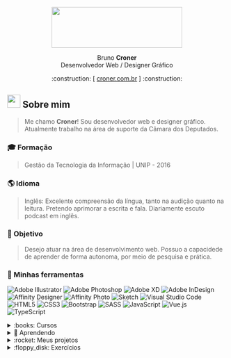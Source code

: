 <p align="center"><img display="block" width="300" height="94,1" src="https://user-images.githubusercontent.com/15062920/160258260-d3414fe1-6d2b-43fe-bdeb-dfa619124ab3.svg" pointer-events="none"></p>

<p align="center">Bruno <b>Croner</b> <br>
Desenvolvedor Web / Designer Gráfico</p>
<p align="center">  :construction:  [ <a href="www.croner.com.br" target="_blank">croner.com.br</a> ]  :construction: </p>

## <img src="https://raw.githubusercontent.com/MartinHeinz/MartinHeinz/master/wave.gif" width="30px"> Sobre mim
> Me chamo **Croner**! Sou desenvolvedor web e designer gráfico. Atualmente trabalho na área de suporte da Câmara dos Deputados.

### :mortar_board: Formação
> Gestão da Tecnologia da Informação | UNIP - 2016
> 
### :earth_americas: Idioma 
> Inglês: Excelente compreensão da língua, tanto na audição quanto na leitura. Pretendo aprimorar a escrita e fala. Diariamente escuto podcast em inglês.

### :dart: Objetivo
> Desejo atuar na área de desenvolvimento web. Possuo a capacidede de aprender de forma autonoma, por meio de pesquisa e prática.

### :art: Minhas ferramentas
                                                                                                         
![Adobe Illustrator](https://img.shields.io/badge/adobe%20illustrator-%23FF9A00.svg?style=for-the-badge&logo=adobe%20illustrator&logoColor=white)
![Adobe Photoshop](https://img.shields.io/badge/adobe%20photoshop-%2331A8FF.svg?style=for-the-badge&logo=adobe%20photoshop&logoColor=white)
![Adobe XD](https://img.shields.io/badge/Adobe%20XD-470137?style=for-the-badge&logo=Adobe%20XD&logoColor=#FF61F6)
![Adobe InDesign](https://img.shields.io/badge/Adobe%20InDesign-49021F?style=for-the-badge&logo=adobeindesign&logoColor=white)
![Affinity Designer](https://img.shields.io/badge/affinity%20desginer-%231B72BE.svg?style=for-the-badge&logo=affinity-designer&logoColor=white)
![Affinity Photo](https://img.shields.io/badge/affinityphoto-%237E4DD2.svg?style=for-the-badge&logo=affinity-photo&logoColor=white)
![Sketch](https://img.shields.io/badge/Sketch-FFB387?style=for-the-badge&logo=sketch&logoColor=black)
![Visual Studio Code](https://img.shields.io/badge/Visual%20Studio%20Code-0078d7.svg?style=for-the-badge&logo=visual-studio-code&logoColor=white)
![HTML5](https://img.shields.io/badge/html5-%23E34F26.svg?style=for-the-badge&logo=html5&logoColor=white)
![CSS3](https://img.shields.io/badge/css3-%231572B6.svg?style=for-the-badge&logo=css3&logoColor=white)
![Bootstrap](https://img.shields.io/badge/bootstrap-%23563D7C.svg?style=for-the-badge&logo=bootstrap&logoColor=white)
![SASS](https://img.shields.io/badge/SASS-hotpink.svg?style=for-the-badge&logo=SASS&logoColor=white)
![JavaScript](https://img.shields.io/badge/javascript-%23323330.svg?style=for-the-badge&logo=javascript&logoColor=%23F7DF1E)
![Vue.js](https://img.shields.io/badge/vuejs-%2335495e.svg?style=for-the-badge&logo=vuedotjs&logoColor=%234FC08D)
![TypeScript](https://img.shields.io/badge/typescript-%23007ACC.svg?style=for-the-badge&logo=typescript&logoColor=white)


<details>
<summary>:books: Cursos </summary>
   
| CONCLUÍDOS                                                  | URL                                                                                 | CARGA HORÁRIA |
| :---                                                        |    :----:                                                                           |    :----:     |
| HTML, CSS, Sass, UX/UI, Illustrator, Photoshop, Logo        | https://teamtreehouse.com/brcroner                                                  | 20 horas      |
| Advanced CSS and Sass: Flexbox, Grid, Animations and More!  | https://www.udemy.com/course/advanced-css-and-sass/                                 | 28 horas      |
| The Modern JavaScript Bootcamp                              | https://www.udemy.com/course/modern-javascript                                      | 29,5 horas    |
| Beginner JavaScript                                         | https://beginnerjavascript.com/                                                     | 15 horas      |
| JavaScript30                                                | https://javascript30.com/                                                           | 15 horas      |
| Git a Web Developer Job: Mastering the Modern Workflow      | https://www.udemy.com/course/git-a-web-developer-job-mastering-the-modern-workflow/ | 16 horas      |
  
</details>

<details>
  <summary>🌱 Aprendendo</summary>
  <p>
          Estou trabalhando para ampliar minha lista de projetos realizados.
  </p>

| CURSANDO                                                           | URL                                                       | CARGA HORÁRIA |
| :---                                                               |    :----:                                                 |    :----:     |
| Vue - The Complete Guide (incl. Router & Composition API)          | https://www.udemy.com/course/vuejs-2-the-complete-guide/  | 32 horas      |
| Understanding TypeScript - 2021 Edition - Maximilian Schwarzmüller | https://www.udemy.com/course/understanding-typescript     | 15 horas      |

</details>

<details>
  <summary>:rocket: Meus projetos </summary>
  <p>
          Estou trabalhando para ampliar minha lista de projetos realizados.
  </p>

| DATA        | CLIENTE         | URL                                              |
| :---        |    :----:       |    :----:                                        |
| 2020        | BankOn          | https://github.com/BrCroner/BankOn               |
| 2022        | Meu portfólio   | :construction: www.croner.com.br  :construction: |
  
  

</details>


<details>
  <summary>:floppy_disk: Exercícios</summary>
  <p>
          Realizo atividades de forma regular para ajudar a fixar a matéria.
  </p>
  

| FRAMEWORK   | PACOTES                          | DESCRIÇÃO             | URL                                                 |
| :---        | :----:                           | :----:                | :----:                                              |
| VUE.js      | axios, vue-router e json-server  | Lista de Tarefas      | https://github.com/BrCroner/vue-rotas               |
| VUE.js      | vue-router                       | Jogo Monster Slayer   | https://github.com/BrCroner/monster-slayer          |


</details>




